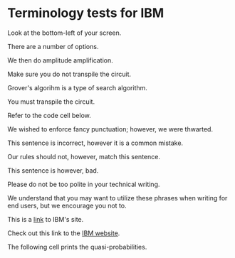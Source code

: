 # Terminology tests for IBM

Look at the bottom-left of your screen.

There are a number of options.

We then do amplitude amplification.

Make sure you do not transpile the circuit.

Grover's algorihm is a type of search algorithm.

You must transpile the circuit.

Refer to the code cell below.

We wished to enforce fancy punctuation; however, we were thwarted.

This sentence is incorrect, however it is a common mistake.

Our rules should not, however, match this sentence.

This sentence is however, bad.

Please do not be too polite in your technical writing.

We understand that you may want to utilize these phrases when writing for end users, but we encourage you not to.

This is a [link](www.ibm.com) to IBM's site.

Check out this link to the [IBM website](www.ibm.com).

The following cell prints the quasi-probabilities.
